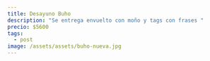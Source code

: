 ```yaml
---
title: Desayuno Buho
description: "Se entrega envuelto con moño y tags con frases "
precio: $5600
tags:
  - post
image: /assets/assets/buho-nueva.jpg
---
```

